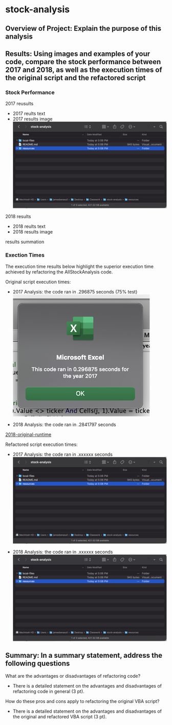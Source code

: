 # stock-analysis

## Overview of Project: Explain the purpose of this analysis

## Results: Using images and examples of your code, compare the stock performance between 2017 and 2018, as well as the execution times of the original script and the refactored script

### Stock Performance

2017 reusults

- 2017 reults text
- 2017 results image
![placeholder-image](resources/resources-image-placeholder1.png)

2018 results

- 2018 reults text
- 2018 results image

results summation

### Exection Times

The execution time results below highlight the superior execution time achieved by refactoring the AllStockAnalysis code.

Original script execution times:

- 2017 Analysis: the code ran in .296875 seconds (75% test)
![2017-original-runtime](resources/module-2017-runtime-.75_size.png)

- 2018 Analysis: the code ran in .2841797 seconds

[2018-original-runtime](resources/module-2018-runtime-.75_size.png)

Refactored script execution times:

- 2017 Analysis: the code ran in .xxxxxx seconds
![2017-refactored-runtime](resources/resources-image-placeholder1.png)

- 2018 Analysis: the code ran in .xxxxxx seconds
![2018-refactored-runtime](resources/resources-image-placeholder1.png)

## Summary: In a summary statement, address the following questions

What are the advantages or disadvantages of refactoring code?

- There is a detailed statement on the advantages and disadvantages of refactoring code in general (3 pt).

How do these pros and cons apply to refactoring the original VBA script?

- There is a detailed statement on the advantages and disadvantages of the original and refactored VBA script (3 pt).
